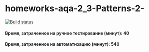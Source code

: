 # homeworks-aqa-2_3-Patterns-2-
[![Build status](https://ci.appveyor.com/api/projects/status/fxh5dfj3k083vg8e?svg=true)](https://ci.appveyor.com/project/edgaraga/homeworks-aqa-2-3-patterns-2)
#### Время, затраченное на ручное тестирование (минут): 40
#### Время, затраченное на автоматизацию (минут): 540
